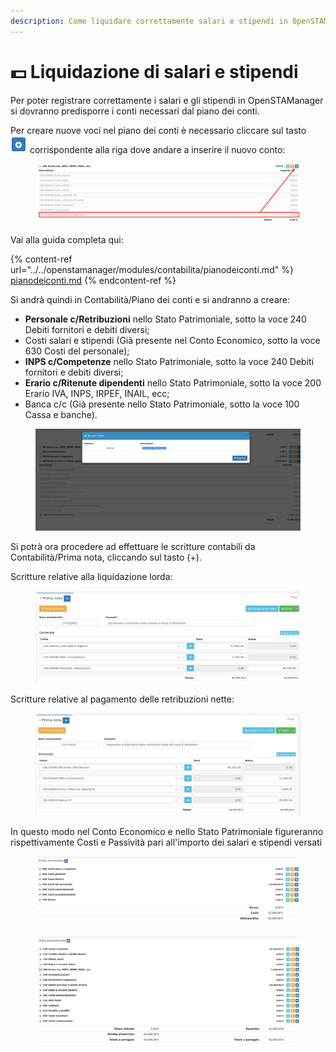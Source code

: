 ```yaml
---
description: Come liquidare correttamente salari e stipendi in OpenSTAManager
---
```


# 💵 Liquidazione di salari e stipendi

Per poter registrare correttamente i salari e gli stipendi in OpenSTAManager si dovranno predisporre i conti necessari dal piano dei conti.

Per creare nuove voci nel piano dei conti è necessario cliccare sul tasto <img src="../../.gitbook/assets/immagine (373).png" alt="" data-size="original"> corrispondente alla riga dove andare a inserire il nuovo conto:

<figure><img src="../../.gitbook/assets/immagine (360).png" alt=""><figcaption></figcaption></figure>

Vai alla guida completa qui:

{% content-ref url="../../openstamanager/modules/contabilita/pianodeiconti.md" %}
[pianodeiconti.md](../../openstamanager/modules/contabilita/pianodeiconti.md)
{% endcontent-ref %}

Si andrà quindi in Contabilità/Piano dei conti e si andranno a creare:

* **Personale c/Retribuzioni** nello Stato Patrimoniale, sotto la voce 240 Debiti fornitori e debiti diversi;
* Costi salari e stipendi (Già presente nel Conto Economico, sotto la voce 630 Costi del personale);
* **INPS c/Competenze** nello Stato Patrimoniale, sotto la voce 240 Debiti fornitori e debiti diversi;
* **Erario c/Ritenute dipendenti** nello Stato Patrimoniale, sotto la voce 200 Erario IVA, INPS, IRPEF, INAIL, ecc;
* Banca c/c (Già presente nello Stato Patrimoniale, sotto la voce 100 Cassa e banche).

<figure><img src="../../.gitbook/assets/immagine (358).png" alt=""><figcaption></figcaption></figure>

Si potrà ora procedere ad effettuare le scritture contabili da Contabilità/Prima nota, cliccando sul tasto (+).

Scritture relative alla liquidazione lorda:

<figure><img src="../../.gitbook/assets/immagine (372).png" alt=""><figcaption></figcaption></figure>

Scritture relative al pagamento delle retribuzioni nette:

<figure><img src="../../.gitbook/assets/immagine (457).png" alt=""><figcaption></figcaption></figure>

In questo modo nel Conto Economico e nello Stato Patrimoniale figureranno rispettivamente Costi e Passività pari all'importo dei salari e stipendi versati

<figure><img src="../../.gitbook/assets/immagine (93).png" alt=""><figcaption></figcaption></figure>

<figure><img src="../../.gitbook/assets/immagine (180).png" alt=""><figcaption></figcaption></figure>
